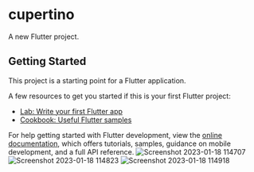 # cupertino

A new Flutter project.

## Getting Started

This project is a starting point for a Flutter application.

A few resources to get you started if this is your first Flutter project:

- [Lab: Write your first Flutter app](https://docs.flutter.dev/get-started/codelab)
- [Cookbook: Useful Flutter samples](https://docs.flutter.dev/cookbook)

For help getting started with Flutter development, view the
[online documentation](https://docs.flutter.dev/), which offers tutorials,
samples, guidance on mobile development, and a full API reference.
![Screenshot 2023-01-18 114707](https://user-images.githubusercontent.com/121868302/213244327-524b09f5-c585-4303-baa6-37d3640b3762.png)
![Screenshot 2023-01-18 114823](https://user-images.githubusercontent.com/121868302/213244342-5a712492-258e-4fea-9a8f-95e4b8c4dd65.png)
![Screenshot 2023-01-18 114918](https://user-images.githubusercontent.com/121868302/213244351-fe37648a-6b01-4d59-b464-2a92f781c997.png)
